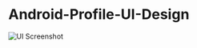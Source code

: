 # Android-Profile-UI-Design
![UI Screenshot](https://github.com/Reyzeny/Android-Profile-UI-Design/app/src/main/res/drawable/Screenshot.jpeg )
 
